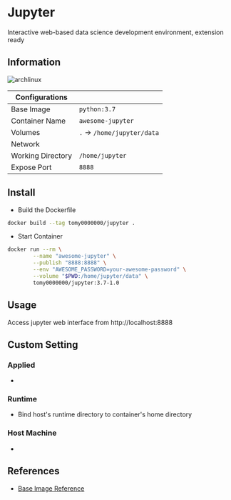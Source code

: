 # Jupyter

Interactive web-based data science development environment, extension ready

## Information

![archlinux](https://github.com/tomy0000000/Docker-Registry/workflows/archlinux/badge.svg)

| Configurations    |                            |
| ----------------- | -------------------------- |
| Base Image        | `python:3.7`               |
| Container Name    | `awesome-jupyter`          |
| Volumes           | `.` → `/home/jupyter/data` |
| Network           |                            |
| Working Directory | `/home/jupyter`            |
| Expose Port       | `8888`                     |

## Install

* Build the Dockerfile

```bash
docker build --tag tomy0000000/jupyter .
```

* Start Container

```bash
docker run --rm \
		--name "awesome-jupyter" \
		--publish "8888:8888" \
		--env "AWESOME_PASSWORD=your-awesome-password" \
		--volume "$PWD:/home/jupyter/data" \
		tomy0000000/jupyter:3.7-1.0
```

## Usage

Access jupyter web interface from http://localhost:8888


## Custom Setting

### Applied

* 

### Runtime

* Bind host's runtime directory to container's home directory

### Host Machine

* 

## References

* [Base Image Reference](https://hub.docker.com/_/python)

